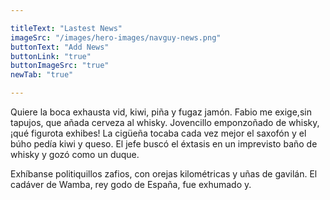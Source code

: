```yaml
---

titleText: "Lastest News"
imageSrc: "/images/hero-images/navguy-news.png"
buttonText: "Add News"
buttonLink: "true"
buttonImageSrc: "true"
newTab: "true"

---
```

Quiere la boca exhausta vid, kiwi, piña y fugaz jamón. Fabio me exige,sin tapujos, que añada cerveza al whisky. Jovencillo emponzoñado de whisky, ¡qué figurota exhibes! La cigüeña tocaba cada vez mejor el saxofón y el búho pedía kiwi y queso. El jefe buscó el éxtasis en un imprevisto baño de whisky y gozó como un duque. 

Exhíbanse politiquillos zafios, con orejas kilométricas y uñas de gavilán. El cadáver de Wamba, rey godo de España, fue exhumado y.